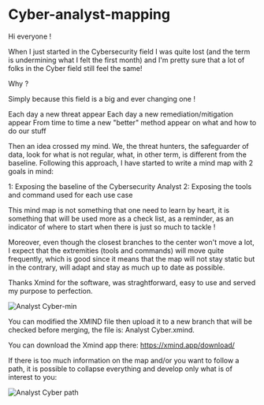 # Cyber-analyst-mapping

Hi everyone !

When I just started in the Cybersecurity field I was quite lost (and the term is undermining what I felt the first month) and I'm pretty sure that a lot of folks in the Cyber field still feel the same!

Why ?

Simply because this field is a big and ever changing one !

Each day a new threat appear
Each day a new remediation/mitigation appear
From time to time a new "better" method appear on what and how to do our stuff

Then an idea crossed my mind.
We, the threat hunters, the safeguarder of data, look for what is not regular, what, in other term, is different from the baseline.
Following this approach, I have started to write a mind map with 2 goals in mind:

1: Exposing the baseline of the Cybersecurity Analyst
2: Exposing the tools and command used for each use case

This mind map is not something that one need to learn by heart, it is something that will be used more as a check list, as a reminder, as an indicator of where to start when there is just so much to tackle !

Moreover, even though the closest branches to the center won't move a lot, I expect that the extremities (tools and commands) will move quite frequently, which is good since it means that the map will not stay static but in the contrary, will adapt and stay as much up to date as possible.

Thanks Xmind for the software, was straghtforward, easy to use and served my purpose to perfection.

![Analyst Cyber-min](https://github.com/YohannBe/Cyber-analyst-mapping/assets/48290347/aaf28942-fb04-4766-9ba8-14f7ea4c0991)

You can modified the XMIND file then upload it to a new branch that will be checked before merging, the file is: Analyst Cyber.xmind.

You can download the Xmind app there: https://xmind.app/download/

If there is too much information on the map and/or you want to follow a path, it is possible to collapse everything and develop only what is of interest to you:

![Analyst Cyber path](https://github.com/YohannBe/Cyber-analyst-mapping/assets/48290347/c1bcde72-eeb9-44cd-b5d3-0ed2cebf4ae8)

